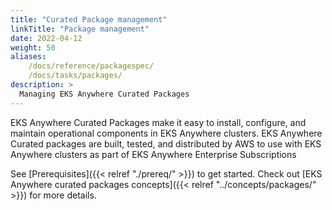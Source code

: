 ```yaml
---
title: "Curated Package management"
linkTitle: "Package management"
date: 2022-04-12
weight: 50
aliases:
    /docs/reference/packagespec/
    /docs/tasks/packages/
description: >
  Managing EKS Anywhere Curated Packages
---
```


EKS Anywhere Curated Packages make it easy to install, configure, and maintain operational components in EKS Anywhere clusters. EKS Anywhere Curated packages are built, tested, and distributed by AWS to use with EKS Anywhere clusters as part of EKS Anywhere Enterprise Subscriptions

See [Prerequisites]({{< relref "./prereq/" >}}) to get started.
Check out [EKS Anywhere curated packages concepts]({{< relref "../concepts/packages/" >}}) for more details.

